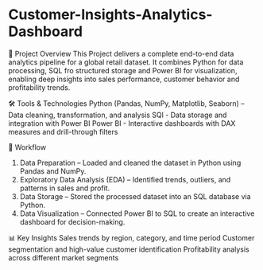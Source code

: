 # Customer-Insights-Analytics-Dashboard

📌 Project Overview
This Project delivers a complete end-to-end data analytics pipeline for a global retail dataset.
It combines Python for data processing, SQL fro structured storage and Power BI for visualization, enabling deep insights into sales performance, customer behavior and profitability trends.


🛠 Tools & Technologies
Python (Pandas, NumPy, Matplotlib, Seaborn) – Data cleaning, transformation, and analysis
SQl - Data storage and integration with Power BI
Power BI - Interactive dashboards with DAX measures and drill-through filters


📂 Workflow
1. Data Preparation – Loaded and cleaned the dataset in Python using Pandas and NumPy.
2. Exploratory Data Analysis (EDA) – Identified trends, outliers, and patterns in sales and profit.
3. Data Storage – Stored the processed dataset into an SQL database via Python.
4. Data Visualization – Connected Power BI to SQL to create an interactive dashboard for decision-making.


📊 Key Insights
Sales trends by region, category, and time period
Customer segmentation and high-value customer identification
Profitability analysis across different market segments

